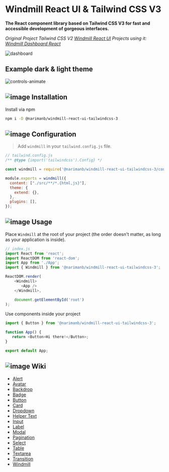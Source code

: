 # Windmill React UI & Tailwind CSS V3

__The React component library based on Tailwind CSS V3 for fast and accessible development of gorgeous interfaces.__

*Original Project Tailwind CSS V2 [Windmill React UI](https://github.com/estevanmaito/windmill-react-ui)
Projects using it: [Windmill Dashboard React](https://github.com/estevanmaito/windmill-dashboard-react)*

![dashboard](https://github.com/narimanb/windmill-react-ui-tailwindcss-3/assets/37624015/235e7f89-0d7d-4261-a746-9deb85b6f166)


## Example dark & light theme

![controls-animate](https://github.com/narimanb/windmill-react-ui-tailwindcss-3/assets/37624015/9efa19be-1bcb-4d3e-a866-e8230ed8ce63)


## ![image](https://github.com/narimanb/windmill-react-ui-tailwindcss-3/assets/37624015/02864a9c-0b04-41a0-ae64-8795ee9a7279)  Installation

Install via npm

```sh
npm i -D @narimanb/windmill-react-ui-tailwindcss-3
```

## ![image](https://github.com/narimanb/windmill-react-ui-tailwindcss-3/assets/37624015/b43f2be3-f0f3-48ea-afb6-1fe8080d7bd6)  Configuration

> Add `windmill` in your `tailwind.config.js` file.

```js
// tailwind.config.js
/** @type {import('tailwindcss').Config} */

const windmill = require('@narimanb/windmill-react-ui-tailwindcss-3/config');

module.exports = windmill({
  content: ["./src/**/*.{html,js}"],
  theme: {
    extend: {},
  },
  plugins: [],
});
```


## ![image](https://github.com/narimanb/windmill-react-ui-tailwindcss-3/assets/37624015/993d78dc-90cd-4838-9f1c-5d3f635db26d)  Usage

Place `Windmill` at the root of your project (the order doesn't matter, as long as your application is inside).

```js
// index.js
import React from 'react';
import ReactDOM from 'react-dom';
import App from './App';
import { Windmill } from '@narimanb/windmill-react-ui-tailwindcss-3';

ReactDOM.render(
    <Windmill>
       <App />
    </Windmill>,

    document.getElementById('root')
);
```

Use components inside your project

```js
import { Button } from '@narimanb/windmill-react-ui-tailwindcss-3';

function App() {
   return <Button>Hi there!</Button>;
}

export default App;
```
## ![image](https://github.com/narimanb/windmill-react-ui-tailwindcss-3/assets/37624015/d93cfcb4-b403-415a-803a-7e8e2436dc14)  Wiki

+ [Alert](https://github.com/narimanb/windmill-react-ui-tailwindcss-3/wiki/Alert)
+ [Avatar](https://github.com/narimanb/windmill-react-ui-tailwindcss-3/wiki/Avatar)
+ [Backdrop](https://github.com/narimanb/windmill-react-ui-tailwindcss-3/wiki/Backdrop)
+ [Badge](https://github.com/narimanb/windmill-react-ui-tailwindcss-3/wiki/Badge)
+ [Button](https://github.com/narimanb/windmill-react-ui-tailwindcss-3/wiki/Button)
+ [Card](https://github.com/narimanb/windmill-react-ui-tailwindcss-3/wiki/Card)
+ [Dropdown](https://github.com/narimanb/windmill-react-ui-tailwindcss-3/wiki/Dropdown)
+ [Helper Text](https://github.com/narimanb/windmill-react-ui-tailwindcss-3/wiki/Helper-Text)
+ [Input](https://github.com/narimanb/windmill-react-ui-tailwindcss-3/wiki/Input)
+ [Label](https://github.com/narimanb/windmill-react-ui-tailwindcss-3/wiki/Label)
+ [Modal](https://github.com/narimanb/windmill-react-ui-tailwindcss-3/wiki/Modal)
+ [Pagination](https://github.com/narimanb/windmill-react-ui-tailwindcss-3/wiki/Pagination)
+ [Select](https://github.com/narimanb/windmill-react-ui-tailwindcss-3/wiki/Select)
+ [Table](https://github.com/narimanb/windmill-react-ui-tailwindcss-3/wiki/Table)
+ [Textarea](https://github.com/narimanb/windmill-react-ui-tailwindcss-3/wiki/Textarea)
+ [Transition](https://github.com/narimanb/windmill-react-ui-tailwindcss-3/wiki/Transition)
+ [Windmill](https://github.com/narimanb/windmill-react-ui-tailwindcss-3/wiki/Windmill)


